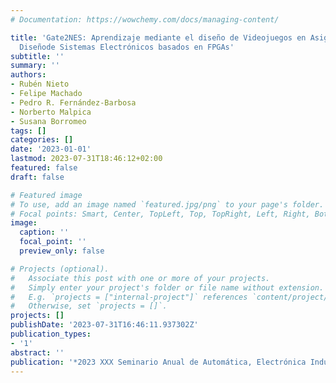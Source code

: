 ```yaml
---
# Documentation: https://wowchemy.com/docs/managing-content/

title: 'Gate2NES: Aprendizaje mediante el diseño de Videojuegos en Asignaturas de
  Diseñode Sistemas Electrónicos basados en FPGAs'
subtitle: ''
summary: ''
authors:
- Rubén Nieto
- Felipe Machado
- Pedro R. Fernández-Barbosa
- Norberto Malpica
- Susana Borromeo
tags: []
categories: []
date: '2023-01-01'
lastmod: 2023-07-31T18:46:12+02:00
featured: false
draft: false

# Featured image
# To use, add an image named `featured.jpg/png` to your page's folder.
# Focal points: Smart, Center, TopLeft, Top, TopRight, Left, Right, BottomLeft, Bottom, BottomRight.
image:
  caption: ''
  focal_point: ''
  preview_only: false

# Projects (optional).
#   Associate this post with one or more of your projects.
#   Simply enter your project's folder or file name without extension.
#   E.g. `projects = ["internal-project"]` references `content/project/deep-learning/index.md`.
#   Otherwise, set `projects = []`.
projects: []
publishDate: '2023-07-31T16:46:11.937302Z'
publication_types:
- '1'
abstract: ''
publication: '*2023 XXX Seminario Anual de Automática, Electrónica Industrial e Instrumentación(SAAEI)*'
---
```

